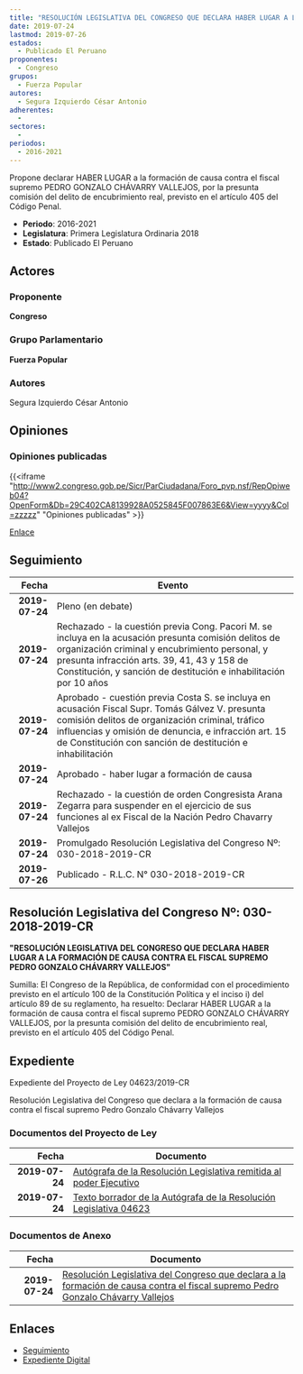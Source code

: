 ```yaml
---
title: "RESOLUCIÓN LEGISLATIVA DEL CONGRESO QUE DECLARA HABER LUGAR A LA FORMACIÓN DE CAUSA CONTRA EL FISCAL SUPREMO PEDRO GONZALO CHÁVARRY VALLEJOS"
date: 2019-07-24
lastmod: 2019-07-26
estados: 
  - Publicado El Peruano
proponentes: 
  - Congreso
grupos: 
  - Fuerza Popular
autores: 
  - Segura Izquierdo César Antonio
adherentes: 
  - 
sectores: 
  - 
periodos: 
  - 2016-2021
---
```


Propone declarar HABER LUGAR a la formación de causa contra el fiscal supremo PEDRO GONZALO CHÁVARRY VALLEJOS, por la presunta comisión del delito de encubrimiento real, previsto en el artículo 405 del Código Penal.

- **Periodo**: 2016-2021
- **Legislatura**: Primera Legislatura Ordinaria 2018
- **Estado**: Publicado El Peruano

## Actores

### Proponente

**Congreso**

### Grupo Parlamentario

**Fuerza Popular**

### Autores

Segura Izquierdo César Antonio


## Opiniones

### Opiniones publicadas

{{<iframe "http://www2.congreso.gob.pe/Sicr/ParCiudadana/Foro_pvp.nsf/RepOpiweb04?OpenForm&Db=29C402CA8139928A0525845F007863E6&View=yyyy&Col=zzzzz" "Opiniones publicadas" >}}

[Enlace](http://www2.congreso.gob.pe/Sicr/ParCiudadana/Foro_pvp.nsf/RepOpiweb04?OpenForm&Db=29C402CA8139928A0525845F007863E6&View=yyyy&Col=zzzzz)

## Seguimiento

| Fecha | Evento |
|------:|--------|
| **2019-07-24** | Pleno (en debate)|
| **2019-07-24** | Rechazado - la cuestión previa Cong. Pacori M. se incluya en la acusación presunta comisión delitos de organización criminal y encubrimiento personal, y presunta infracción arts. 39, 41, 43 y 158 de Constitución, y sanción de destitución e inhabilitación por 10 años|
| **2019-07-24** | Aprobado - cuestión previa Costa S. se incluya en acusación Fiscal Supr. Tomás Gálvez V. presunta comisión delitos de organización criminal, tráfico influencias y omisión de denuncia, e infracción art. 15 de Constitución con sanción de destitución e inhabilitación|
| **2019-07-24** | Aprobado - haber lugar a formación de causa|
| **2019-07-24** | Rechazado - la cuestión de orden Congresista Arana Zegarra para suspender en el ejercicio de sus funciones al ex Fiscal de la Nación Pedro Chavarry Vallejos|
| **2019-07-24** | Promulgado Resolución Legislativa del Congreso Nº: 030-2018-2019-CR|
| **2019-07-26** | Publicado - R.L.C. N° 030-2018-2019-CR|

## Resolución Legislativa del Congreso Nº: 030-2018-2019-CR

**"RESOLUCIÓN LEGISLATIVA DEL CONGRESO QUE DECLARA HABER LUGAR A LA FORMACIÓN DE CAUSA CONTRA EL FISCAL SUPREMO PEDRO GONZALO CHÁVARRY VALLEJOS"**

Sumilla: El Congreso de la República, de conformidad con el procedimiento previsto en el artículo 100 de la Constitución Política y el inciso i) del artículo 89 de su reglamento, ha resuelto: Declarar HABER LUGAR a la formación de causa contra el fiscal supremo PEDRO GONZALO CHÁVARRY VALLEJOS, por la presunta comisión del delito de encubrimiento real, previsto en el artículo 405 del Código Penal.


## Expediente

Expediente del Proyecto de Ley 04623/2019-CR

Resolución Legislativa del Congreso que declara a la formación de causa contra el fiscal supremo Pedro Gonzalo Chávarry Vallejos


### Documentos del Proyecto de Ley

| Fecha | Documento |
|------:|--------|
| **2019-07-24** | [Autógrafa de la Resolución Legislativa remitida al poder Ejecutivo](http://www.leyes.congreso.gob.pe/Documentos/2016_2021/Autografas/Ley_y_de_Resolucion_Legislativa/AU0462320190724.pdf) |
| **2019-07-24** | [Texto borrador de la Autógrafa de la Resolución Legislativa 04623](http://www.leyes.congreso.gob.pe/Documentos/2016_2021/Texto_Borrador_de_Autografa/BAU0462320190724.pdf) |

### Documentos de Anexo

| Fecha | Documento |
|------:|--------|
| **2019-07-24** | [Resolución Legislativa del Congreso que declara a la formación de causa contra el fiscal supremo Pedro Gonzalo Chávarry Vallejos](http://www.leyes.congreso.gob.pe/Documentos/2016_2021/Proyectos_de_Ley_y_de_Resoluciones_Legislativas/PL0470620190821.pdf) |

## Enlaces 

- [Seguimiento](http://www2.congreso.gob.pehttp://www2.congreso.gob.pe/Sicr/TraDocEstProc/CLProLey2016.nsf/f7fff46988ca05b1052578e100829cc7/51e22ed9134d594505258441007bae63?OpenDocument)
- [Expediente Digital](http://www2.congreso.gob.pehttp://www2.congreso.gob.pe/Sicr/TraDocEstProc/CLProLey2016.nsf/f7fff46988ca05b1052578e100829cc7/51e22ed9134d594505258441007bae63?OpenDocument&Click=05257FB7005EB655.eb71d0cf91d8294e05256cdf006b5706/$Body/0.1C6C)
